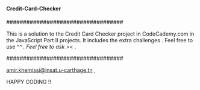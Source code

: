 #### Credit-Card-Checker
####
###################################

This is a solution to the Credit Card Checker project in CodeCademy.com in the JavaScript Part II projects.
It includes the extra challenges .
Feel free to use ^_^ .
Feel free to ask >_< .

###################################

amir.khemissi@insat.u-carthage.tn ,

HAPPY CODING !!

